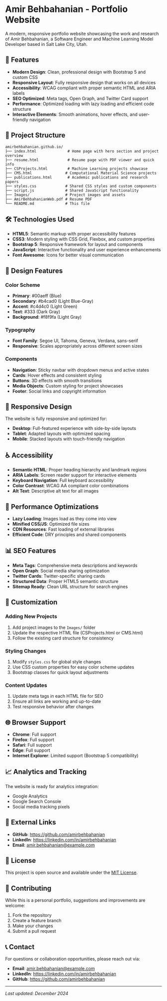 # Amir Behbahanian - Portfolio Website

A modern, responsive portfolio website showcasing the work and research of Amir Behbahanian, a Software Engineer and Machine Learning Model Developer based in Salt Lake City, Utah.

## 🚀 Features

- **Modern Design**: Clean, professional design with Bootstrap 5 and custom CSS
- **Responsive Layout**: Fully responsive design that works on all devices
- **Accessibility**: WCAG compliant with proper semantic HTML and ARIA labels
- **SEO Optimized**: Meta tags, Open Graph, and Twitter Card support
- **Performance**: Optimized loading with lazy loading and efficient code structure
- **Interactive Elements**: Smooth animations, hover effects, and user-friendly navigation

## 📁 Project Structure

```
amirbehbahanian.github.io/
├── index.html              # Home page with hero section and project overview
├── resume.html             # Resume page with PDF viewer and quick info
├── CSProjects.html         # Machine Learning projects showcase
├── CMS.html               # Computational Material Science projects
├── publications.html       # Academic publications and research papers
├── styles.css             # Shared CSS styles and custom components
├── script.js              # Shared JavaScript functionality
├── Images/                # Project images and assets
├── AmirBehbahanianWeb.pdf # Resume PDF
└── README.md              # This file
```

## 🛠️ Technologies Used

- **HTML5**: Semantic markup with proper accessibility features
- **CSS3**: Modern styling with CSS Grid, Flexbox, and custom properties
- **Bootstrap 5**: Responsive framework for layout and components
- **JavaScript**: Interactive functionality and user experience enhancements
- **Font Awesome**: Icons for better visual communication

## 🎨 Design Features

### Color Scheme
- **Primary**: #00aeff (Blue)
- **Secondary**: #b4cad0 (Light Blue-Gray)
- **Accent**: #c4d4c0 (Light Green)
- **Text**: #333 (Dark Gray)
- **Background**: #f8f9fa (Light Gray)

### Typography
- **Font Family**: Segoe UI, Tahoma, Geneva, Verdana, sans-serif
- **Responsive**: Scales appropriately across different screen sizes

### Components
- **Navigation**: Sticky navbar with dropdown menus and active states
- **Cards**: Hover effects and consistent styling
- **Buttons**: 3D effects with smooth transitions
- **Media Objects**: Custom styling for project showcases
- **Footer**: Social links and copyright information

## 📱 Responsive Design

The website is fully responsive and optimized for:
- **Desktop**: Full-featured experience with side-by-side layouts
- **Tablet**: Adapted layouts with optimized spacing
- **Mobile**: Stacked layouts with touch-friendly navigation

## ♿ Accessibility

- **Semantic HTML**: Proper heading hierarchy and landmark regions
- **ARIA Labels**: Screen reader support for interactive elements
- **Keyboard Navigation**: Full keyboard accessibility
- **Color Contrast**: WCAG AA compliant color combinations
- **Alt Text**: Descriptive alt text for all images

## 🚀 Performance Optimizations

- **Lazy Loading**: Images load as they come into view
- **Minified CSS/JS**: Optimized file sizes
- **CDN Resources**: Fast loading of external libraries
- **Efficient Code**: DRY principles and shared components

## 📊 SEO Features

- **Meta Tags**: Comprehensive meta descriptions and keywords
- **Open Graph**: Social media sharing optimization
- **Twitter Cards**: Twitter-specific sharing cards
- **Structured Data**: Proper HTML5 semantic structure
- **Sitemap Ready**: Clean URL structure for search engines

## 🔧 Customization

### Adding New Projects
1. Add project images to the `Images/` folder
2. Update the respective HTML file (CSProjects.html or CMS.html)
3. Follow the existing card structure for consistency

### Styling Changes
1. Modify `styles.css` for global style changes
2. Use CSS custom properties for easy color scheme updates
3. Bootstrap classes for quick layout adjustments

### Content Updates
1. Update meta tags in each HTML file for SEO
2. Ensure all links are working and up-to-date
3. Test responsive behavior after changes

## 🌐 Browser Support

- **Chrome**: Full support
- **Firefox**: Full support
- **Safari**: Full support
- **Edge**: Full support
- **Internet Explorer**: Limited support (Bootstrap 5 compatibility)

## 📈 Analytics and Tracking

The website is ready for analytics integration:
- Google Analytics
- Google Search Console
- Social media tracking pixels

## 🔗 External Links

- **GitHub**: https://github.com/amirbehbahanian
- **LinkedIn**: https://linkedin.com/in/amirbehbahanian
- **Email**: amir.behbahanian@example.com

## 📄 License

This project is open source and available under the [MIT License](LICENSE).

## 🤝 Contributing

While this is a personal portfolio, suggestions and improvements are welcome:
1. Fork the repository
2. Create a feature branch
3. Make your changes
4. Submit a pull request

## 📞 Contact

For questions or collaboration opportunities, please reach out via:
- **Email**: amir.behbahanian@example.com
- **LinkedIn**: https://linkedin.com/in/amirbehbahanian
- **GitHub**: https://github.com/amirbehbahanian

---

*Last updated: December 2024*